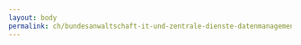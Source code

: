 ```yaml
---
layout: body
permalink: ch/bundesanwaltschaft-it-und-zentrale-dienste-datenmanagement-und-archivierung/
---
```


